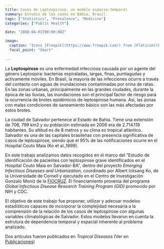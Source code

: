 ```yaml
---
title: Casos de Leptospirose, un modelo espacio-temporal
summary: Estudio de los casos en Bahia, Brasil.
tags: ["Statistics", "Prevalence", "Medicine"]
categories: ["Public Health"]

date: "2008-04-01T00:00:00Z"

image:
  caption: "Icons [Freepik](https://www.freepik.com/) from [Flaticon](https://www.flaticon.com/)"
  focal_point: "Smart"
  
---
```


La **Leptospirose** es una enfermedad infecciosa causada por un agente del género Leptospira: bacterias espiraladas, largas, finas, puntiagudas y activamente móviles. En Brasil, la mayoría de las infecciones ocurre a través del contacto con aguas de inundaciones contaminadas por orina de ratas. En las zonas urbanas, principalmente en las grandes ciudades, durante la época de las lluvias, las inundaciones son el principal factor de riesgo para la ocurrencia de brotes epidémicos de leptospirose humana. Así, las zonas con malas condiciones de saneamiento básico son las más afectadas por estos brotes.

La ciudad de Salvador pertenece al Estado de Bahia. Tiene una extensión de 706, 799 km2 y su población estimada en 2006 era de 2.714.119 habitantes. Su altitud es de 8 metros y su clima es tropical atlántico. Salvador es una de las capitales brasileñas con presencia significativa de casos de leptospirose, siendo que el 95% de las notificaciones ocurre en el Hospital Couto Maia (Ko et al.,1999).

En este trabajo analizamos datos recogidos en el marco del "Estudio de identificación de pacientes con leptospirose grave identificados en el Hospital Couto Maia en Salvador-BA", dentro del proyecto *Emerging Infectious Diseases and Urbanization*, coordinado por Albert Icksang Ko, de la Universidade de Cornell y ejecutado en el Centro de Investigación Gonzalo Moniz de la [FIOCRUZ](https://portal.fiocruz.br/). El financiamiento provenia del programa *Global Infectious Disease Research Training Program (GID)* promovido por NIH y CDC.

El objetivo de este trabajo fue proponer, utilizar y adecuar modelos estadísticos capaces de incorporar la complejidad necesaria a la comprensión de la relación de los casos de leptospirose con algunas variables climatológicas de Salvador. Estos modelos llevaron en cuenta la estrutura de dependencia temporal y espacial inherente al problema analizado.

Dos artículos fueron publicados en *Tropical Diseases* (Ver en [Publicaciones](/publication/))  
